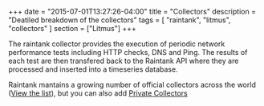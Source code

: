 +++
date = "2015-07-01T13:27:26-04:00"
title = "Collectors"
description = "Deatiled breakdown of the collectors"
tags = [ "raintank", "litmus", "collectors" ]
section = ["Litmus"]
+++

The raintank collector provides the execution of periodic network performance tests including HTTP checks, DNS and Ping. The results of each test are then transfered back to the Raintank API where they are processed and inserted into a timeseries database.

Raintank mantains a growing number of official collectors across the world ([View the list](/global-footprint)), but you can also add [Private Collectors](/private-collectors)
